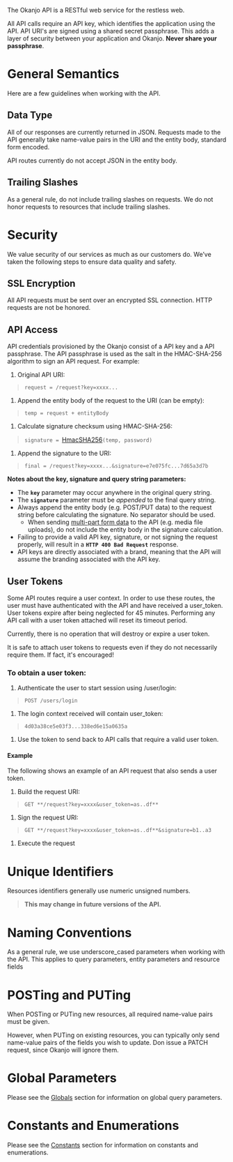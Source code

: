 
The Okanjo API is a RESTful web service for the restless web.

All API calls require an API key, which identifies the application using the API. API URI's are signed using a shared
secret passphrase. This adds a layer of security between your application and Okanjo. **Never share your passphrase**.

# General Semantics

Here are a few guidelines when working with the API.

## Data Type

All of our responses are currently returned in JSON. Requests made to the API generally take name-value pairs in the
URI and the entity body, standard form encoded.

API routes currently do not accept JSON in the entity body.

## Trailing Slashes

As a general rule, do not include trailing slashes on requests. We do not honor requests to resources that include
trailing slashes.

# Security

We value security of our services as much as our customers do. We’ve taken the following steps to ensure data quality and safety.

## SSL Encryption

All API requests must be sent over an encrypted SSL connection. HTTP requests are not be honored.

## API Access

API credentials provisioned by the Okanjo consist of a API key and a API passphrase. The API passphrase is used as the
salt in the HMAC-SHA-256 algorithm to sign an API request. For example:

1. Original API URI:
>   `request = /request?key=xxxx...`

1. Append the entity body of the request to the URI (can be empty):
>   `temp = request + entityBody`

1. Calculate signature checksum using HMAC-SHA-256:
>   `signature = `[HmacSHA256](http://code.google.com/p/crypto-js/#Quick-start_Guide)`(temp, password)`

1. Append the signature to the URI:
>   `final = /request?key=xxxx...&signature=e7e075fc...7d65a3d7b`


**Notes about the key, signature and query string parameters:**

* The **`key`** parameter may occur anywhere in the original query string.
* The **`signature`** parameter must be *appended* to the final query string.
* Always append the entity body (e.g. POST/PUT data) to the request string before calculating the signature. No separator should be used.
	* When sending [multi-part form data](http://tools.ietf.org/html/rfc2388) to the API (e.g. media file uploads), do not include the entity body in the signature calculation.
* Failing to provide a valid API key, signature, or not signing the request properly, will result in a **`HTTP 400 Bad Request`** response.
* API keys are directly associated with a brand, meaning that the API will assume the branding associated with the API key.

## User Tokens

Some API routes require a user context. In order to use these routes, the user must have authenticated with the API
and have received a user_token. User tokens expire after being neglected for 45 minutes. Performing any API call with a
user token attached will reset its timeout period.

Currently, there is no operation that will destroy or expire a user token.

It is safe to attach user tokens to requests even if they do not necessarily require them. If fact, it's encouraged!

### To obtain a user token:

1. Authenticate the user to start session using /user/login:
>   `POST /users/login`

1. The login context received will contain user_token:
>   `4d03a38ce5e03f3...338ed6e15a0635a`

1. Use the token to send back to API calls that require a valid user token.

#### Example

The following shows an example of an API request that also sends a user token.

1. Build the request URI:
>   `GET **/request?key=xxxx&user_token=as..df**`
1. Sign the request URI:
>   `GET **/request?key=xxxx&user_token=as..df**&signature=b1..a3`
1. Execute the request


# Unique Identifiers

Resources identifiers generally use numeric unsigned numbers.
>   **This may change in future versions of the API.**

# Naming Conventions

As a general rule, we use underscore_cased parameters when working with the API. This applies to query parameters,
entity parameters and resource fields

# POSTing and PUTing

When POSTing or PUTing new resources, all required name-value pairs must be given.

However, when PUTing on existing resources, you can typically only send name-value pairs of the fields you wish to
update. Don issue a PATCH request, since Okanjo will ignore them.

# Global Parameters

Please see the [Globals](Globals.html) section for information on global query parameters.

# Constants and Enumerations

Please see the [Constants](Constants.html) section for information on constants and enumerations.